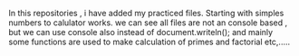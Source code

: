 In this repositories , i have added my practiced files.
Starting with simples numbers to calulator works.
we can see all files are not an console based , but we can use console also instead of document.writeln();
and mainly some functions are used to make calculation of primes and factorial etc,.....
